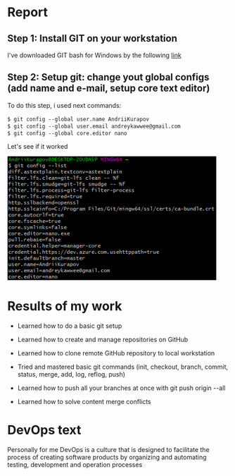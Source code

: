 # Report

## Step 1: Install GIT on your workstation
I've downloaded GIT bash for Windows by the following [link](https://git-scm.com/downloads) 
## Step 2: Setup git: change yout global configs (add name and e-mail, setup core text editor)
To do this step, i used next commands: 
```
$ git config --global user.name AndriiKurapov
$ git config --global user.email andreykawwee@gmail.com
$ git config --global core.editor nano
```
Let's see if it worked

![](screenshots/Screen2.1.png)

# Results of my work

* Learned how to do a basic git setup

* Learned how to create and manage repositories on GitHub

* Learned how to clone remote GitHub repository to local workstation

* Tried and mastered basic git commands (init, checkout, branch, commit, 
status, merge, add, log, reflog, push)

* Learned how to push all your branches at once with git push origin --all

* Learned how to solve content merge conflicts

# DevOps text

Personally for me DevOps is a culture that is designed to facilitate the 
process of creating software products by organizing and automating 
testing, development and operation processes
 
